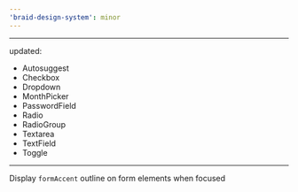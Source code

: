 ```yaml
---
'braid-design-system': minor
---
```


---
updated:
  - Autosuggest
  - Checkbox
  - Dropdown
  - MonthPicker
  - PasswordField
  - Radio
  - RadioGroup
  - Textarea
  - TextField
  - Toggle
---

Display `formAccent` outline on form elements when focused
